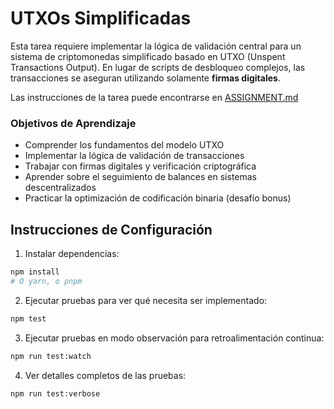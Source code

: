 # UTXOs Simplificadas

Esta tarea requiere implementar la lógica de validación central para un sistema de criptomonedas simplificado basado en UTXO (Unspent Transactions Output). En lugar de scripts de desbloqueo complejos, las transacciones se aseguran utilizando solamente **firmas digitales**.

Las instrucciones de la tarea puede encontrarse en [ASSIGNMENT.md](./ASSIGNMENT.md)

### Objetivos de Aprendizaje

- Comprender los fundamentos del modelo UTXO
- Implementar la lógica de validación de transacciones
- Trabajar con firmas digitales y verificación criptográfica
- Aprender sobre el seguimiento de balances en sistemas descentralizados
- Practicar la optimización de codificación binaria (desafío bonus)

## Instrucciones de Configuración

1. Instalar dependencias:
```bash
npm install
# O yarn, o pnpm
```

2. Ejecutar pruebas para ver qué necesita ser implementado:
```bash
npm test
```

3. Ejecutar pruebas en modo observación para retroalimentación continua:
```bash
npm run test:watch
```

4. Ver detalles completos de las pruebas:
```bash
npm run test:verbose
```
